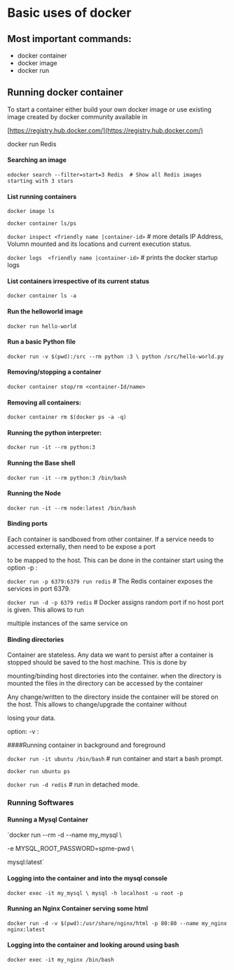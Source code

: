 # Basic uses of docker 

 ##  Most important commands:
 - docker container 
 - docker image 
 - docker run

## Running docker container

To start a container either build your own docker image or use existing image created by docker community available in

[https://registry.hub.docker.com/](https://registry.hub.docker.com/)

docker run Redis

####   Searching an image

`edocker search --filter=start=3 Redis  # Show all Redis images starting with 3 stars`
#### List running containers

`docker image ls`

`docker container ls/ps`

`docker inspect <friendly name |container-id>` # more details IP Address, Volumn mounted and its locations and current execution status.

`docker logs  <friendly name |container-id>` # prints the docker startup logs

#### List containers irrespective of its current status

`docker container ls -a`

#### Run the helloworld image

`docker run hello-world`

#### Run a basic Python file

`docker run -v $(pwd):/src --rm python :3 \
python /src/hello-world.py`

#### Removing/stopping a  container

`docker container stop/rm <container-Id/name>`

#### Removing all containers:

`docker container rm $(docker ps -a -q)`

#### Running the python interpreter:

`docker run -it --rm python:3`

#### Running the Base shell

`docker run -it --rm python:3
/bin/bash`

#### Running the Node

`docker run -it --rm node:latest /bin/bash`

#### Binding ports

Each container is sandboxed from other container. If a service needs to accessed externally, then need to be expose a port

to be mapped to the host. This can be done in the container start using the option -p <host port>:<container port>

`docker run -p 6379:6379 run redis` # The Redis container exposes the services in port 6379.

`docker run -d -p 6379 redis`  # Docker assigns random port if no host port is given. This allows to run

multiple instances of the same service on

#### Binding directories

Container are stateless. Any data we want to persist after a container is stopped should be saved to the host machine. This is done by

mounting/binding host directories into the container. when the directory is mounted the files in the directory can be accessed by the container

Any change/written to the directory inside the container will be stored on the host. This allows to change/upgrade the container without

losing your data.

option: -v <host-dir>:<container-dir>

####Running container in background and foreground

`docker run -it ubuntu /bin/bash` # run container and start a bash prompt.

`docker run ubuntu ps`

`docker run -d redis` # run in detached mode.

### Running Softwares

#### Running a Mysql Container

`docker run --rm -d --name my_mysql \

-e MYSQL_ROOT_PASSWORD=spme-pwd \

mysql:latest`

#### Logging into the container and into the mysql console

`docker exec -it my_mysql \
mysql -h localhost -u root -p`

#### Running an Nginx Container serving some html

`docker run -d -v $(pwd):/usr/share/nginx/html -p 80:80 --name my_nginx nginx:latest`

#### Logging into the container and looking around using bash

`docker exec -it my_nginx /bin/bash`
<!--stackedit_data:
eyJoaXN0b3J5IjpbLTEzMzE4OTczODVdfQ==
-->